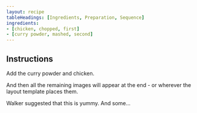 ```yaml
---
layout: recipe
tableHeadings: [Ingredients, Preparation, Sequence]
ingredients:
- [chicken, chopped, first]
- [curry powder, mashed, second]
---
```


## Instructions

Add the curry powder and chicken.

And then all the remaining images will appear at the end - or wherever the layout template places them.

Walker <ref name="Walker2011" /> suggested that this is yummy. And some...




